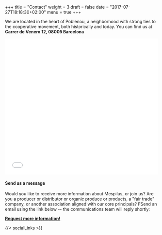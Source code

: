 +++
title = "Contact"
weight = 3
draft = false
date = "2017-07-27T18:18:30+02:00"
menu = true
+++

We are located in the heart of Poblenou, a neighborhood with strong ties to the cooperative movement, both historically and today.
You can find us at<br />
**Carrer de Venero 12, 08005 Barcelona**

<iframe class="map_embed" title="Cooperativa Mespilus" src="//maps.google.com/?ll=41.403062%2C2.202957&amp;spn=0.011492%2C0.022273&amp;ie=UTF8&amp;z=15&amp;t=roadmap&amp;sll=41.403062%2C2.202957&amp;sspn=0.011492%2C0.022273&amp;q=Carrer%20de%20Venero%2C%2012%2008005%20Barcelona%2C%20Espanya%20(Cooperativa%20Mespilus)&amp;output=embed" width="100%" height="450" frameborder="0" scrolling="no"></iframe><br />

#### Send us a message

Would you like to receive more information about Mespilus, or join us? Are you a producer or distributor or organic produce or products, a "fair trade" company, or another association aligned with our core principals? FSend an email using the link below -- the communications team will reply shortly:  

<a href="mailto:info@mespilus.org?subject=Més%20informació%20si%20us%20plau!" target="_top"><b>Request more information!</b></a>

{{< socialLinks >}}
